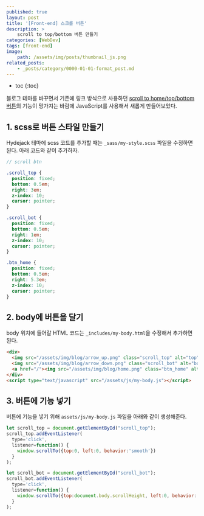 ```yaml
---
published: true
layout: post
title: '[Front-end] 스크롤 버튼'
description: >
    scroll to top/bottom 버튼 만들기
categories: [WebDev]
tags: [front-end]
image:
    path: /assets/img/posts/thumbnail_js.png
related_posts:
    - _posts/category/0000-01-01-format_post.md
---
```

* toc
{:toc}

블로그 테마를 바꾸면서 기존에 링크 방식으로 사용하던 [scroll to home/top/bottom 버튼](/webdev/blog_customizing/#2-단축-버튼-만들기)의 기능이 망가지는 바람에 JavaScript를 사용해서 새롭게 만들어보았다.  

## 1. scss로 버튼 스타일 만들기

Hydejack 테마에 scss 코드를 추가할 때는 `_sass/my-style.scss` 파일을 수정하면 된다. 아래 코드와 같이 추가하자.  

```scss
// scroll btn

.scroll_top {
  position: fixed;
  bottom: 0.5em;
  right: 3em;
  z-index: 10;
  cursor: pointer;
}

.scroll_bot {
  position: fixed;
  bottom: 0.5em;
  right: 1em;
  z-index: 10;
  cursor: pointer;
}

.btn_home {
  position: fixed;
  bottom: 0.5em;
  right: 5.3em;
  z-index: 10;
  cursor: pointer;
}
```

## 2. body에 버튼을 달기

body 위치에 들어갈 HTML 코드는 `_includes/my-body.html`을 수정해서 추가하면 된다.  

```html
<div>
  <img src="/assets/img/blog/arrow_up.png" class="scroll_top" alt="top" id="scroll_top">
  <img src="/assets/img/blog/arrow_down.png" class="scroll_bot" alt="bottom" id="scroll_bot">
  <a href="/"><img src="/assets/img/blog/home.png" class="btn_home" alt="home"></a>
</div>
<script type="text/javascript" src="/assets/js/my-body.js"></script>
```

## 3. 버튼에 기능 넣기

버튼에 기능을 넣기 위해 `assets/js/my-body.js` 파일을 아래와 같이 생성해준다.  

```javascript
let scroll_top = document.getElementById("scroll_top");
scroll_top.addEventListener(
  type='click',
  listener=function() {
    window.scrollTo({top:0, left:0, behavior:'smooth'})
  }
);

let scroll_bot = document.getElementById("scroll_bot");
scroll_bot.addEventListener(
  type='click',
  listener=function() {
    window.scrollTo({top:document.body.scrollHeight, left:0, behavior:'smooth'})
  }
);
```